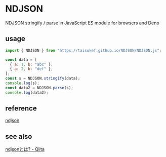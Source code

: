 # NDJSON
NDJSON stringify / parse in JavaScript ES module for browsers and Deno

## usage
```javascript
import { NDJSON } from "https://taisukef.github.io/NDJSON/NDJSON.js";

const data = [
  { a: 1, b: "abc" },
  { a: 2, b: "def" },
];
const s = NDJSON.stringify(data);
console.log(s);
const data2 = NDJSON.parse(s);
console.log(data2);
```

## reference
[ndjson](http://ndjson.org/)

## see also
[ndjsonとは? - Qiita](https://qiita.com/suin/items/246691382ea2a2b22031)

